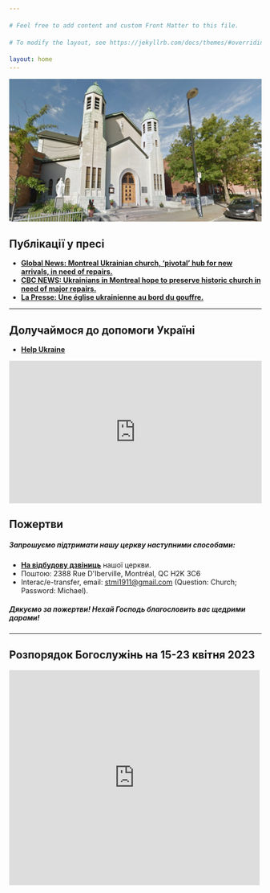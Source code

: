 ```yaml
---

# Feel free to add content and custom Front Matter to this file.

# To modify the layout, see https://jekyllrb.com/docs/themes/#overriding-theme-defaults

layout: home
---
```

![Church](assets/img/church_1.jpg)

## <b>Публікації у пресі</b>

* <b><a href="https://globalnews.ca/news/9546247/montreal-ukrainian-church-repairs/?fbclid=IwAR2aQq4UUnmsuRxSgh1RTgqdFhHqu3waPm5Ve0uF2_ID33JVZylNnEYPhtE">
  Global News: Montreal Ukrainian church, ‘pivotal’ hub for new arrivals, in need of repairs.</a></b>
* <b><a href="https://www.cbc.ca/news/canada/montreal/ukrainian-church-repairs-parish-1.6776865">CBC NEWS: Ukrainians in
  Montreal hope to preserve historic church in need of major repairs.</a></b>
* <b><a href="https://www.lapresse.ca/actualites/grand-montreal/2023-03-12/centre-sud/une-eglise-ukrainienne-au-bord-du-gouffre.php">
  La Presse: Une église ukrainienne au bord du gouffre.</a></b>

<hr/>

## <b>Долучаймося до допомоги Україні</b>

* <b><a href="/jekyll/update/2022/04/13/Help-Ukraine.html"> Help Ukraine </a></b>

<div style="position: relative;
  overflow: hidden;
  width: 100%;
  padding-top: 56.25%;">
  <iframe style="position: absolute;
  top: 0;
  left: 0;
  bottom: 0;
  right: 0;
  width: 100%;
  height: 100%;" src="https://www.youtube.com/embed/YK1-bxgVvSw?&autoplay=1" frameborder="0"></iframe>
</div> 

## <b>Пожертви</b>

##### <b>Запрошуємо підтримати нашу церкву наступними способами:</b>

* <b><a href="https://www.gofundme.com/f/church-building-needs-repairs"> На відбудову дзвіниць</a></b> нашої церкви.
* Поштою: 2388 Rue D'Iberville, Montréal, QC H2K 3C6
* Interac/e-transfer, email: stmi1911@gmail.com (Question: Church; Password: Michael).

##### <b>Дякуємо за пожертви! Нехай Господь благословить вас щедрими дарами! </b>

<hr>

## <b>Розпорядок Богослужінь на 15-23 квітня 2023</b>

<iframe src="https://www.facebook.com/plugins/post.php?href=https%3A%2F%2Fwww.facebook.com%2Fstmichaels.ukr.montreal%2Fposts%2Fpfbid0pZEeujZKomiGPfzBzDKswk6q95QrH54p8Q4DexYZGGMrvCcxACfKwGGtsHxjJ6uql&show_text=true&width=500" width="500" height="428" style="border:none;overflow:hidden" scrolling="no" frameborder="0" allowfullscreen="true" allow="autoplay; clipboard-write; encrypted-media; picture-in-picture; web-share"></iframe>

